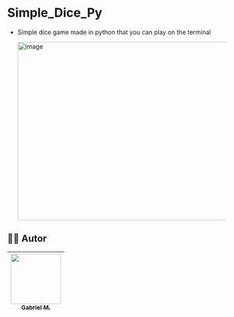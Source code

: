 # Simple_Dice_Py
- Simple dice game made in python that you can play on the terminal

  <img width="894" height="410" alt="image" src="https://github.com/user-attachments/assets/91ea7a2b-1231-4a3a-81c2-aec9bc60885b" />

## 👨‍💻 Autor

| [<img loading="lazy" src="https://github.com/Qxcyll.png" width=115><br><sub>Gabriel M.</sub>](https://github.com/Qxcyll) |
| :---: |
